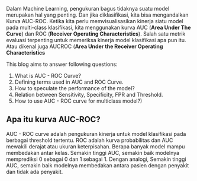 Dalam Machine Learning, pengukuran bagus tidaknya suatu model merupakan hal yang penting. Dan jika diklasifikasi, kita bisa mengandalkan Kurva AUC-ROC. Ketika kita perlu memvisualisasikan kinerja siatu model pada multi-class klasifikasi, kita menggunakan kurva AUC (**Area Under The Curve**) dan ROC (**Receiver Operating Characteristics**). Salah satu metrik evaluasi terpenting untuk memeriksa kinerja model klasifikasi apa pun itu. Atau dikenal juga AUCROC (**Area Under the Receiver Operating Characteristics**

This blog aims to answer following questions:

1. What is AUC - ROC Curve?
2. Defining terms used in AUC and ROC Curve.
3. How to speculate the performance of the model?
4. Relation between Sensitivity, Specificity, FPR and Threshold.
5. How to use AUC - ROC curve for multiclass model?)

## Apa itu kurva AUC-ROC?
AUC - ROC curve adalah pengukuran kinerja untuk model klasifikasi pada berbagai threshold tertentu. ROC adalah kurva probabilitas dan AUC mewakili derajat atau ukuran keterpisahan. Berapa banyak model mampu membedakan antar kelas. Semakin tinggi AUC, semakin baik modelnya memprediksi 0 sebagai 0 dan 1 sebagai 1. Dengan analogi, Semakin tinggi AUC, semakin baik modelnya membedakan antara pasien dengan penyakit dan tidak ada penyakit.

